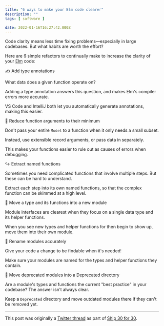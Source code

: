 ```yaml
---
title: "6 ways to make your Elm code clearer"
description: ""
tags: [ software ]

date: 2022-01-16T16:27:42.000Z
---
```


Code clarity means less time fixing problems—especially in large codebases. But what habits are worth the effort? 

Here are 6 simple refactors to continually make to increase the clarity of your [Elm](https://twitter.com/elmlang) code:

✍️ Add type annotations

What data does a given function operate on?

Adding a type annotation answers this question, and makes Elm's compiler errors more accurate.

VS Code and IntelliJ both let you automatically generate annotations, making this easier.

🐜 Reduce function arguments to their minimum

Don't pass your entire `Model` to a function when it only needs a small subset.

Instead, use extensible record arguments, or pass data in separately.

This makes your functions easier to rule out as causes of errors when debugging.

↪️ Extract named functions

Sometimes you need complicated functions that involve multiple steps. But these can be hard to understand.

Extract each step into its own named functions, so that the complex function can be skimmed at a high level.

🌱 Move a type and its functions into a new module

Module interfaces are clearest when they focus on a single data type and its helper functions.

When you see new types and helper functions for then begin to show up, move them into their own module.

🎯 Rename modules accurately

Give your code a change to be findable when it's needed!

Make sure your modules are named for the types and helper functions they contain.

🚫 Move deprecated modules into a Deprecated directory

Are a module's types and functions the current "best practice" in your codebase? The answer isn't always clear.

Keep a `Deprecated` directory and move outdated modules there if they can't be removed yet.

---

This post was originally a [Twitter thread](https://twitter.com/DuncanMalashock/status/1482751423255351302) as part of [Ship 30 for 30](https://www.ship30for30.com/).
